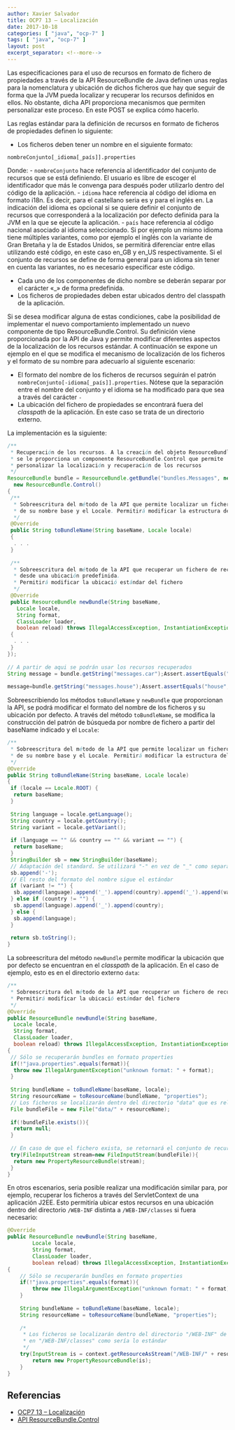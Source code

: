 ```yaml
---
author: Xavier Salvador
title: OCP7 13 – Localización
date: 2017-10-18
categories: [ "java", "ocp-7" ]
tags: [ "java", "ocp-7" ]
layout: post
excerpt_separator: <!--more-->
---
```


Las especificaciones para el uso de recursos en formato de fichero de propiedades a través de la API ResourceBundle de Java definen unas reglas para la nomenclatura 
y ubicación de dichos ficheros que hay que seguir de forma que la JVM pueda localizar y recuperar los recursos definidos en ellos. 
No obstante, dicha API proporciona mecanismos que permiten personalizar este proceso. En este POST se explica cómo hacerlo.

<!--more-->

Las reglas estándar para la definición de recursos en formato de ficheros de propiedades definen lo siguiente:

- Los ficheros deben tener un nombre en el siguiente formato:
```
nombreConjunto[_idioma[_país]].properties
```
Donde:
	- `nombreConjunto` hace referencia al identificador del conjunto de recursos que se está definiendo. El usuario es libre de escoger el identificador que más le convenga 
para después poder utilizarlo dentro del código de la aplicación. 
	- `idioma` hace referencia al código del idioma en formato i18n. Es decir, para el castellano seria es y para el inglés en. 
La indicación del idioma es opcional si se quiere definir el conjunto de recursos que corresponderá a la localización por defecto definida para la JVM en la que se ejecute la aplicación.
	- `país` hace referencia al código nacional asociado al idioma seleccionado. Si por ejemplo un mismo idioma tiene múltiples variantes, 
como por ejemplo el inglés con la variante de Gran Bretaña y la de Estados Unidos, se permitirá diferenciar entre ellas utilizando esté código, en este caso en_GB y en_US respectivamente. 
Si el conjunto de recursos se define de forma general para un idioma sin tener en cuenta las variantes, no es necesario especificar este código. 

- Cada uno de los componentes de dicho nombre se deberán separar por el carácter «_» de forma predefinida.
- Los ficheros de propiedades deben estar ubicados dentro del classpath de la aplicación.

Si se desea modificar alguna de estas condiciones, cabe la posibilidad de implementar el nuevo comportamiento implementado un nuevo componente de tipo ResourceBundle.Control. 
Su definición viene proporcionada por la API de Java y permite modificar diferentes aspectos de la localización de los recursos estándar. 
A continuación se expone un ejemplo en el que se modifica el mecanismo de localización de los ficheros y el formato de su nombre para adecuarlo al siguiente escenario:

- El formato del nombre de los ficheros de recursos seguirán el patrón `nombreConjunto[-idioma[_país]].properties`. 
Nótese que la separación entre el nombre del conjunto y el idioma se ha modificado para que sea a través del carácter `-`
- La ubicación del fichero de propiedades se encontrará fuera del _classpath_ de la aplicación. En este caso se trata de un directorio externo. 

La implementación es la siguiente:

```java
/**
 * Recuperación de los recursos. A la creación del objeto ResourceBundle 
 * se le proporciona un componente ResourceBundle.Control que permite 
 * personalizar la localización y recuperación de los recursos
 */
ResourceBundle bundle = ResourceBundle.getBundle("bundles.Messages", new Locale("en"), 
  new ResourceBundle.Control()
{
 /**
  * Sobreescritura del método de la API que permite localizar un fichero de recuros a través
  * de su nombre base y el Locale. Permitirá modificar la estructura del nombre del fichero
  */
 @Override
 public String toBundleName(String baseName, Locale locale) 
 {
  . . .
 }
 
 /**
  * Sobreescritura del método de la API que recuperar un fichero de recuros 
  * desde una ubicación predefinida. 
  * Permitirá modificar la ubicació estándar del fichero
  */
 @Override
 public ResourceBundle newBundle(String baseName, 
   Locale locale, 
   String format, 
   ClassLoader loader, 
   boolean reload) throws IllegalAccessException, InstantiationException, IOException 
 {
  . . .
 }
});
 
// A partir de aqui se podrán usar los recursos recuperados
String message = bundle.getString("messages.car");Assert.assertEquals("car",message);
 
message=bundle.getString("messages.house");Assert.assertEquals("house",message);
```

Sobreescribiendo los métodos `toBundleName` y `newBundle` que proporcionan la API, se podrá modificar el formato del nombre de los ficheros y su ubicación por defecto. 
A través del método `toBundleName`, se modifica la construcción del patrón de búsqueda por nombre de fichero a partir del baseName indicado y el `Locale`: 

```java
/**
 * Sobreescritura del método de la API que permite localizar un fichero de recuros a través
 * de su nombre base y el Locale. Permitirá modificar la estructura del nombre del fichero
 */
@Override
public String toBundleName(String baseName, Locale locale) 
{
 if (locale == Locale.ROOT) {
  return baseName;
 }
 
 String language = locale.getLanguage();
 String country = locale.getCountry();
 String variant = locale.getVariant();
 
 if (language == "" && country == "" && variant == "") {
  return baseName;
 }
 StringBuilder sb = new StringBuilder(baseName);
 // Adaptación del standard. Se utilizará "-" en vez de "_" como separador despues del baseName
 sb.append('-');
 // El resto del formato del nombre sigue el estándar
 if (variant != "") {
  sb.append(language).append('_').append(country).append('_').append(variant);
 } else if (country != "") {
  sb.append(language).append('_').append(country);
 } else {
  sb.append(language);
 }
 
 return sb.toString();
}
```

La sobreescritura del método `newBundle` permite modificar la ubicación que por defecto se encuentran en el _classpath_ de la aplicación. 
En el caso de ejemplo, esto es en el directorio externo `data`:

```java
/**
 * Sobreescritura del método de la API que recuperar un fichero de recuros desde una ubicació predefinida. 
 * Permitirá modificar la ubicació estándar del fichero
 */
@Override
public ResourceBundle newBundle(String baseName, 
  Locale locale, 
  String format, 
  ClassLoader loader, 
  boolean reload) throws IllegalAccessException, InstantiationException, IOException 
{
 // Sólo se recuperarán bundles en formato properties
 if(!"java.properties".equals(format)){
  throw new IllegalArgumentException("unknown format: " + format); 
 }
  
 String bundleName = toBundleName(baseName, locale);
 String resourceName = toResourceName(bundleName, "properties");
 // Los ficheros se localizarán dentro del directorio "data" que es relativo al directorio de la aplicación
 File bundleFile = new File("data/" + resourceName);
  
 if(!bundleFile.exists()){
  return null;
 }
 
 // En caso de que el fichero exista, se retornará el conjunto de recursos
 try(FileInputStream stream=new FileInputStream(bundleFile)){
  return new PropertyResourceBundle(stream);
 }
}
```

En otros escenarios, seria posible realizar una modificación similar para, por ejemplo, recuperar los ficheros a través del ServletContext de una aplicación J2EE. 
Esto permitiría ubicar estos recursos en una ubicación dentro del directorio `/WEB-INF` distinta a `/WEB-INF/classes` si fuera necesario:

```java
@Override
public ResourceBundle newBundle(String baseName, 
        Locale locale, 
        String format, 
        ClassLoader loader, 
        boolean reload) throws IllegalAccessException, InstantiationException, IOException 
{
    // Sólo se recuperarán bundles en formato properties 
    if(!"java.properties".equals(format)){ 
        throw new IllegalArgumentException("unknown format: " + format); 
    }
  
    String bundleName = toBundleName(baseName, locale);
    String resourceName = toResourceName(bundleName, "properties"); 
  
    /* 
     * Los ficheros se localizarán dentro del directorio "/WEB-INF" de la aplicación J2EE en vez de
     * en "/WEB-INF/classes" como sería lo estándar
     */
    try(InputStream is = context.getResourceAsStream("/WEB-INF/" + resourceName)){      
        return new PropertyResourceBundle(is);
    }
}
```

## Referencias

- [OCP7 13 – Localización](/java/ocp-7/2014-07-01-ocp7_13_localizacion) 
- [API ResourceBundle.Control](https://docs.oracle.com/javase/7/docs/api/java/util/ResourceBundle.Control.html)

